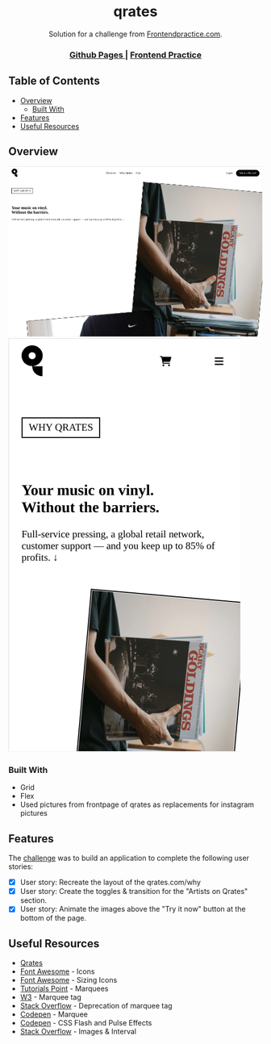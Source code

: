 <h1 align="center">qrates</h1>

<div align="center">
   Solution for a challenge from  <a href="https://frontendpractice.com" target="_blank">Frontendpractice.com</a>.
</div>

<div align="center">
  <h3>
    <a href="https://jdegand.github.io/qrates/">
      Github Pages
    </a>
    <span> | </span>
    <a href="https://www.frontendpractice.com/project/qrates">
      Frontend Practice    
    </a>
  </h3>
</div>

## Table of Contents

- [Overview](#overview)
  - [Built With](#built-with)
- [Features](#features)
- [Useful Resources](#useful-resources)

## Overview

![](qrates-desktop.png)
![](qrates-mobile.png)

### Built With

- Grid 
- Flex
- Used pictures from frontpage of qrates as replacements for instagram pictures

## Features

The [challenge](https://www.frontendpractice.com/project/qrates) was to build an application to complete the following user stories:

- [x] User story: Recreate the layout of the qrates.com/why
- [x] User story: Create the toggles & transition for the "Artists on Qrates" section.
- [x] User story: Animate the images above the "Try it now" button at the bottom of the page.

## Useful Resources

- [Qrates](https://web.archive.org/web/20210815222754/https://qrates.com/why)
- [Font Awesome](https://fontawesome.com/v5.15/icons?d=gallery&p=2) - Icons
- [Font Awesome](https://fontawesome.com/v5.15/how-to-use/on-the-web/styling/sizing-icons) - Sizing Icons
- [Tutorials Point](https://www.tutorialspoint.com/html/html_marquees.htm) - Marquees
- [W3](https://www.w3docs.com/learn-html/html-marquee-tag.html) - Marquee tag
- [Stack Overflow](https://stackoverflow.com/questions/31951282/why-is-marquee-deprecated-and-what-is-the-best-alternative) - Deprecation of marquee tag
- [Codepen](https://codepen.io/scwall/pen/mdemeER) - Marquee
- [Codepen](https://codepen.io/iPawan/pen/BKkCo) - CSS Flash and Pulse Effects
- [Stack Overflow](https://stackoverflow.com/questions/7086290/javascript-image-change-after-x-amount-of-time) - Images & Interval